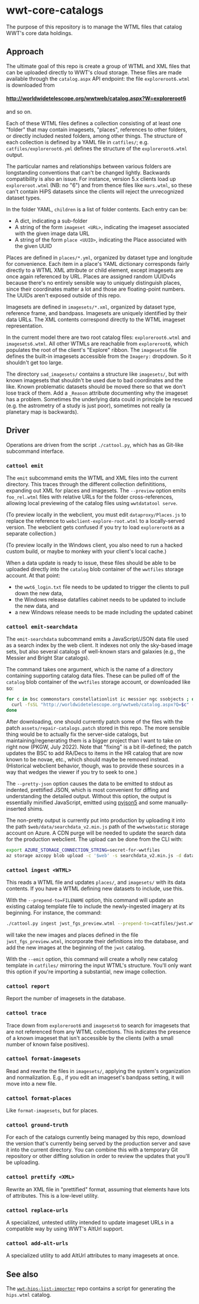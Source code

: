 # wwt-core-catalogs

The purpose of this repository is to manage the WTML files that catalog WWT's
core data holdings.


## Approach

The ultimate goal of this repo is create a group of WTML and XML files that can
be uploaded directly to WWT's cloud storage. These files are made available
through the `catalog.aspx` API endpoint: the file `exploreroot6.wtml` is
downloaded from

#### http://worldwidetelescope.org/wwtweb/catalog.aspx?W=exploreroot6

and so on.

Each of these WTML files defines a collection consisting of at least one
"folder" that may contain imagesets, "places", references to other folders, or
directly included nested folders, among other things. The structure of each
collection is defined by a YAML file in `catfiles/`; e.g.
`catfiles/exploreroot6.yml` defines the structure of the `exploreroot6.wtml`
output.

The particular names and relationships between various folders are longstanding
conventions that can't be changed lightly. Backwards compatibility is also an
issue. For instance, version 5.x clients load up `exploreroot.wtml` (NB: no "6")
and from thence files like `mars.wtml`, so these can't contain HiPS datasets
since the clients will reject the unrecognized dataset types.

In the folder YAML, `children` is a list of folder contents. Each entry can be:

- A dict, indicating a sub-folder
- A string of the form `imageset <URL>`, indicating the imageset associated with
  the given image data URL
- A string of the form `place <UUID>`, indicating the Place associated with the
  given UUID

Places are defined in `places/*.yml`, organized by dataset type and longitude
for convenience. Each item in a place's YAML dictionary corresponds fairly
directly to a WTML XML attribute or child element, except imagesets are once
again referenced by URL. Places are assigned random UUIDv4s because there's no
entirely sensible way to uniquely distinguish places, since their coordinates
matter a lot and those are floating-point numbers. The UUIDs aren't exposed
outside of this repo.

Imagesets are defined in `imagesets/*.xml`, organized by dataset type, reference
frame, and bandpass. Imagesets are uniquely identified by their data URLs. The
XML contents correspond directly to the WTML imageset representation.

In the current model there are two root catalog files: `exploreroot6.wtml` and
`imagesets6.wtml`. All other WTMLs are reachable from `exploreroot6`, which
populates the root of the client's "Explore" ribbon. The `imagesets6` file
defines the built-in imagesets accessible from the `Imagery:` dropdown. So it
shouldn't get too large.

The directory `sad_imagesets/` contains a structure like `imagesets/`, but with
known imagesets that shouldn't be used due to bad coordinates and the like.
Known problematic datasets should be moved there so that we don't lose track of
them. Add a `_Reason` attribute documenting why the imageset has a problem.
Sometimes the underlying data could in principle be rescued (e.g. the astrometry
of a study is just poor), sometimes not really (a planetary map is backwards).


## Driver

Operations are driven from the script `./cattool.py`, which has as Git-like
subcommand interface.

### `cattool emit`

The `emit` subcommand emits the WTML and XML files into the current directory.
This traces through the different collection definititions, expanding out XML
for places and imagesets. The `--preview` option emits `foo_rel.wtml` files with
relative URLs for the folder cross-references, allowing local previewing of the
catalog files using `wwtdatatool serve`.

(To preview locally in the webclient, you must edit `dataproxy/Places.js` to
replace the reference to `webclient-explore-root.wtml` to a locally-served
version. The webclient gets confused if you try to load `exploreroot6` as a
separate collection.)

(To preview locally in the Windows client, you also need to run a hacked custom
build, or maybe to monkey with your client's local cache.)

When a data update is ready to issue, these files should be able to be uploaded
directly into the `catalog` blob container of the `wwtfiles` storage account.
At that point:

- the `wwt6_login.txt` file needs to be updated to trigger the clients to pull
  down the new data,
- the Windows release datafiles cabinet needs to be updated to include the new
  data, and
- a new Windows release needs to be made including the updated cabinet

### `cattool emit-searchdata`

The `emit-searchdata` subcommand emits a JavaScript/JSON data file used as a
search index by the web client. It indexes not only the sky-based image sets,
but also several catalogs of well-known stars and galaxies (e.g., the Messier
and Bright Star catalogs).

The command takes one argument, which is the name of a directory containing
supporting catalog data files. These can be pulled off of the `catalog` blob
container of the `wwtfiles` storage account, or downloaded like so:

```sh
for c in bsc commonstars constellationlist ic messier ngc ssobjects ; do
  curl -fsSL "http://worldwidetelescope.org/wwtweb/catalog.aspx?Q=$c" -o $c.txt
done
```

After downloading, one should currently patch some of the files with the patch
`assets/repair-catalogs.patch` stored in this repo. The more sensible thing
would be to actually fix the server-side catalogs, but maintaining/regenerating
them is a bigger project than I want to take on right now (PKGW, July 2022).
Note that "fixing" is a bit ill-defined; the patch updates the BSC to add
RA/Decs to items in the HR catalog that are now known to be novae, etc., which
should maybe be removed instead. (Historical webclient behavior, though, was to
provide these sources in a way that wedges the viewer if you try to seek to
one.)

The `--pretty-json` option causes the data to be emitted to stdout as indented,
prettified JSON, which is most convenient for diffing and understanding the
detailed output. Without this option, the output is essentially minified
JavaScript, emitted using [pyjson5] and some manually-inserted shims.

[pyjson5]: https://github.com/Kijewski/pyjson5

The non-pretty output is currently put into production by uploading it into the
path `$web/data/searchdata_v2.min.js` path of the `wwtwebstatic` storage account
on Azure. A CDN purge will be needed to update the search data for the
production webclient. The upload can be done from the CLI with:

```sh
export AZURE_STORAGE_CONNECTION_STRING=secret-for-wwtfiles
az storage azcopy blob upload -c '$web' -s searchdata_v2.min.js -d data/
```

### `cattool ingest <WTML>`

This reads a WTML file and updates `places/`, and `imagesets/` with its data
contents. If you have a WTML defining new datasets to include, use this.

With the `--prepend-to=FILENAME` option, this command will update an existing
catalog template file to include the newly-ingested imagery at its beginning.
For instance, the command:

```sh
./cattool.py ingest jwst_fgs_preview.wtml --prepend-to=catfiles/jwst.wtml
```

will take the new images and places defined in the file `jwst_fgs_preview.wtml`,
incorporate their definitions into the database, and add the new images at the
beginning of the `jwst` catalog.

With the `--emit` option, this command will create a wholly new catalog template
in `catfiles/` mirroring the input WTML's structure. You'll only want this
option if you're importing a substantial, new image collection.

### `cattool report`

Report the number of imagesets in the database.

### `cattool trace`

Trace down from `exploreroot6` and `imagesets6` to search for imagesets that are
not referenced from any WTML collections. This indicates the presence of a known
imageset that isn't accessible by the clients (with a small number of known
false positives).

### `cattool format-imagesets`

Read and rewrite the files in `imagesets/`, applying the system's organization
and normalization. E.g., if you edit an imageset's bandpass setting, it will
move into a new file.

### `cattool format-places`

Like `format-imagesets`, but for places.

### `cattool ground-truth`

For each of the catalogs currently being managed by this repo, download the
version that's currently being served by the production server and save it into
the current directory. You can combine this with a temporary Git repository or
other diffing solution in order to review the updates that you'll be uploading.

### `cattool prettify <XML>`

Rewrite an XML file in "prettified" format, assuming that elements have lots of
attributes. This is a low-level utility.

### `cattool replace-urls`

A specialized, untested utility intended to update imageset URLs in a compatible
way by using WWT's AltUrl support.

### `cattool add-alt-urls`

A specialized utility to add AltUrl attributes to many imagesets at once.


## See also

The [`wwt-hips-list-importer`][hips] repo contains a script for generating the
`hips.wtml` catalog.

[hips]: https://github.com/WorldWideTelescope/wwt-hips-list-importer
